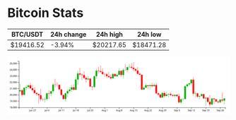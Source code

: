 # Bitcoin Stats

BTC/USDT|24h change|24h high|24h low|
|---|---|---|---|
|$19416.52|-3.94%|$20217.65|$18471.28|

<img src="./chart.svg">

